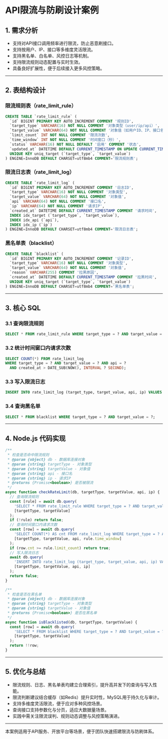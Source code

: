 # API限流与防刷设计案例

## 1. 需求分析
- 支持对API接口调用频率进行限流，防止恶意刷接口。
- 支持按用户、IP、接口等多维度灵活限流。
- 支持黑名单、白名单、风控日志等机制。
- 支持限流规则动态配置与实时生效。
- 具备良好扩展性，便于后续接入更多风控策略。

---

## 2. 表结构设计

### 限流规则表（rate_limit_rule）
```sql
CREATE TABLE `rate_limit_rule` (
  `id` BIGINT PRIMARY KEY AUTO_INCREMENT COMMENT '规则ID',
  `target_type` VARCHAR(16) NOT NULL COMMENT '对象类型（user/ip/api）',
  `target_value` VARCHAR(64) NOT NULL COMMENT '对象值（如用户ID、IP、接口名）',
  `limit_count` INT NOT NULL COMMENT '限流次数',
  `time_window` INT NOT NULL COMMENT '时间窗口（秒）',
  `status` VARCHAR(16) NOT NULL DEFAULT '启用' COMMENT '状态',
  `updated_at` DATETIME DEFAULT CURRENT_TIMESTAMP ON UPDATE CURRENT_TIMESTAMP COMMENT '更新时间',
  UNIQUE KEY uniq_target (`target_type`, `target_value`)
) ENGINE=InnoDB DEFAULT CHARSET=utf8mb4 COMMENT='限流规则表';
```

### 限流日志表（rate_limit_log）
```sql
CREATE TABLE `rate_limit_log` (
  `id` BIGINT PRIMARY KEY AUTO_INCREMENT COMMENT '日志ID',
  `target_type` VARCHAR(16) NOT NULL COMMENT '对象类型',
  `target_value` VARCHAR(64) NOT NULL COMMENT '对象值',
  `api` VARCHAR(64) NOT NULL COMMENT '接口名',
  `ip` VARCHAR(64) NOT NULL COMMENT '请求IP',
  `created_at` DATETIME DEFAULT CURRENT_TIMESTAMP COMMENT '请求时间',
  INDEX idx_target (`target_type`, `target_value`),
  INDEX idx_api (`api`),
  INDEX idx_ip (`ip`)
) ENGINE=InnoDB DEFAULT CHARSET=utf8mb4 COMMENT='限流日志表';
```

### 黑名单表（blacklist）
```sql
CREATE TABLE `blacklist` (
  `id` BIGINT PRIMARY KEY AUTO_INCREMENT COMMENT '记录ID',
  `target_type` VARCHAR(16) NOT NULL COMMENT '对象类型',
  `target_value` VARCHAR(64) NOT NULL COMMENT '对象值',
  `reason` VARCHAR(255) COMMENT '拉黑原因',
  `created_at` DATETIME DEFAULT CURRENT_TIMESTAMP COMMENT '拉黑时间',
  UNIQUE KEY uniq_target (`target_type`, `target_value`)
) ENGINE=InnoDB DEFAULT CHARSET=utf8mb4 COMMENT='黑名单表';
```

---

## 3. 核心 SQL

### 3.1 查询限流规则
```sql
SELECT * FROM rate_limit_rule WHERE target_type = ? AND target_value = ? AND status = '启用';
```

### 3.2 统计时间窗口内请求次数
```sql
SELECT COUNT(*) FROM rate_limit_log
WHERE target_type = ? AND target_value = ? AND api = ?
  AND created_at > DATE_SUB(NOW(), INTERVAL ? SECOND);
```

### 3.3 写入限流日志
```sql
INSERT INTO rate_limit_log (target_type, target_value, api, ip) VALUES (?, ?, ?, ?);
```

### 3.4 查询黑名单
```sql
SELECT * FROM blacklist WHERE target_type = ? AND target_value = ?;
```

---

## 4. Node.js 代码实现

```js
/**
 * 检查是否命中限流规则
 * @param {object} db - 数据库连接对象
 * @param {string} targetType - 对象类型
 * @param {string} targetValue - 对象值
 * @param {string} api - 接口名
 * @param {string} ip - 请求IP
 * @returns {Promise<boolean>} 是否被限流
 */
async function checkRateLimit(db, targetType, targetValue, api, ip) {
  // 查询限流规则
  const [rule] = await db.query(
    'SELECT * FROM rate_limit_rule WHERE target_type = ? AND target_value = ? AND status = \'启用\'',
    [targetType, targetValue]
  );
  if (!rule) return false;
  // 查询时间窗口内请求次数
  const [row] = await db.query(
    'SELECT COUNT(*) AS cnt FROM rate_limit_log WHERE target_type = ? AND target_value = ? AND api = ? AND created_at > DATE_SUB(NOW(), INTERVAL ? SECOND)',
    [targetType, targetValue, api, rule.time_window]
  );
  if (row.cnt >= rule.limit_count) return true;
  // 写入限流日志
  await db.query(
    'INSERT INTO rate_limit_log (target_type, target_value, api, ip) VALUES (?, ?, ?, ?)',
    [targetType, targetValue, api, ip]
  );
  return false;
}

/**
 * 检查是否在黑名单
 * @param {object} db - 数据库连接对象
 * @param {string} targetType - 对象类型
 * @param {string} targetValue - 对象值
 * @returns {Promise<boolean>} 是否在黑名单
 */
async function isBlacklisted(db, targetType, targetValue) {
  const [row] = await db.query(
    'SELECT * FROM blacklist WHERE target_type = ? AND target_value = ?',
    [targetType, targetValue]
  );
  return !!row;
}
```

---

## 5. 优化与总结

- 限流规则、日志、黑名单表均建立合理索引，提升高并发下的查询与写入性能。
- 限流判断建议结合缓存（如Redis）提升实时性，MySQL用于持久化与审计。
- 支持多维度灵活限流，便于应对多种风控场景。
- 查询接口支持参数化与分页，适应大数据量场景。
- 实践中需关注限流误判、规则动态调整与风控策略演进。

---

本案例适用于API服务、开放平台等场景，便于团队快速搭建限流与防刷体系。 